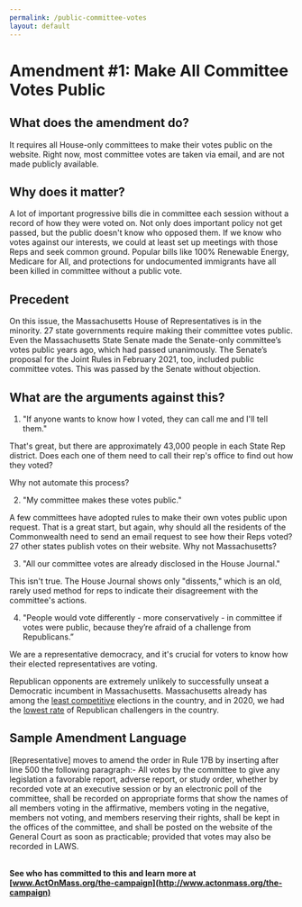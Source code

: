 ```yaml
---
permalink: /public-committee-votes
layout: default
---
```

# Amendment #1: Make All Committee Votes Public

## What does the amendment do?

It requires all House-only committees to make their votes public on the website. Right now, most committee votes are taken via email, and are not made publicly available.

## Why does it matter?

A lot of important progressive bills die in committee each session without a record of how they were voted on. Not only does important policy not get passed, but the public doesn't know who opposed them. If we know who votes against our interests, we could at least set up meetings with those Reps and seek common ground. Popular bills like 100% Renewable Energy, Medicare for All, and protections for undocumented immigrants have all been killed in committee without a public vote.

## Precedent

On this issue, the Massachusetts House of Representatives is in the minority. 27 state governments require making their committee votes public. Even the Massachusetts State Senate made the Senate-only committee’s votes public years ago, which had passed unanimously. The Senate’s proposal for the Joint Rules in February 2021, too, included public committee votes. This was passed by the Senate without objection.

## What are the arguments against this?

1. "If anyone wants to know how I voted, they can call me and I'll tell them."

That's great, but there are approximately 43,000 people in each State Rep district. Does each one of them need to call their rep's office to find out how they voted?

Why not automate this process?

2. "My committee makes these votes public."

A few committees have adopted rules to make their own votes public upon request. That is a great start, but again, why should all the residents of the Commonwealth need to send an email request to see how their Reps voted? 27 other states publish votes on their website. Why not Massachusetts?

3. "All our committee votes are already disclosed in the House Journal."

This isn't true. The House Journal shows only "dissents," which is an old, rarely used method for reps to indicate their disagreement with the committee's actions.

4. "People would vote differently - more conservatively - in committee if votes were public, because they’re afraid of a challenge from Republicans.”

We are a representative democracy, and it's crucial for voters to know how their elected representatives are voting.

Republican opponents are extremely unlikely to successfully unseat a Democratic incumbent in Massachusetts. Massachusetts already has among the [least competitive](https://ballotpedia.org/Annual_State_Legislative_Competitiveness_Report:_Vol._10,_2020) elections in the country, and in 2020, we had the [lowest rate](https://ballotpedia.org/Major_party_candidates_with_major_party_competition_in_the_November_2020_state_legislative_elections) of Republican challengers in the country.

## Sample Amendment Language

\[Representative] moves to amend the order in Rule 17B by inserting after line 500 the following paragraph:- All votes by the committee to give any legislation a favorable report, adverse report, or study order, whether by recorded vote at an executive session or by an electronic poll of the committee, shall be recorded on appropriate forms that show the names of all members voting in the affirmative, members voting in the negative, members not voting, and members reserving their rights, shall be kept in the offices of the committee, and shall be posted on the website of the General Court as soon as practicable; provided that votes may also be recorded in LAWS. 

**\
See who has committed to this and learn more at [www.ActOnMass.org/the-campaign](http://www.actonmass.org/the-campaign)**